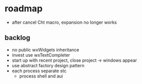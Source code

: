 # roadmap
- after cancel Cht macro, expansion no longer works

## backlog
- no public wxWidgets inheritance
- invest use wxTextCompleter
- start up with recent project, close project
  -> windows appear
- use abstract factory design pattern
- each process separate stc
  - process shell and aui
